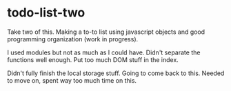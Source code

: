 # todo-list-two
Take two of this. Making a to-to list using javascript objects and good programming organization (work in progress).

I used modules but not as much as I could have. Didn't separate the functions well enough. Put too much DOM stuff in the index. 

Didn't fully finish the local storage stuff. Going to come back to this. Needed to move on, spent way too much time on this. 
